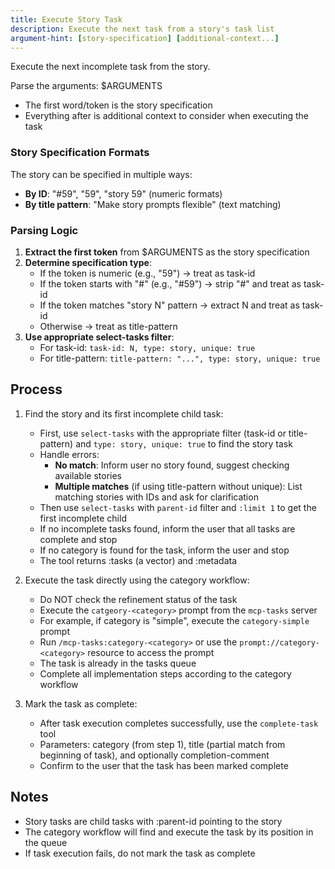 ```yaml
---
title: Execute Story Task
description: Execute the next task from a story's task list
argument-hint: [story-specification] [additional-context...]
---
```


Execute the next incomplete task from the story.

Parse the arguments: $ARGUMENTS
- The first word/token is the story specification
- Everything after is additional context to consider when executing the task

### Story Specification Formats

The story can be specified in multiple ways:
- **By ID**: "#59", "59", "story 59" (numeric formats)
- **By title pattern**: "Make story prompts flexible" (text matching)

### Parsing Logic

1. **Extract the first token** from $ARGUMENTS as the story specification
2. **Determine specification type**:
   - If the token is numeric (e.g., "59") → treat as task-id
   - If the token starts with "#" (e.g., "#59") → strip "#" and treat as task-id
   - If the token matches "story N" pattern → extract N and treat as task-id
   - Otherwise → treat as title-pattern
3. **Use appropriate select-tasks filter**:
   - For task-id: `task-id: N, type: story, unique: true`
   - For title-pattern: `title-pattern: "...", type: story, unique: true`

## Process

1. Find the story and its first incomplete child task:
   - First, use `select-tasks` with the appropriate filter (task-id or title-pattern) and `type: story, unique: true` to find the story task
   - Handle errors:
     - **No match**: Inform user no story found, suggest checking available stories
     - **Multiple matches** (if using title-pattern without unique): List matching stories with IDs and ask for clarification
   - Then use `select-tasks` with `parent-id` filter and `:limit 1` to get the first incomplete child
   - If no incomplete tasks found, inform the user that all tasks are
     complete and stop
   - If no category is found for the task, inform the user and stop
   - The tool returns :tasks (a vector) and :metadata

2. Execute the task directly using the category workflow:
   - Do NOT check the refinement status of the task
   - Execute the `catgeory-<category>` prompt from the `mcp-tasks` server
   - For example, if category is "simple", execute the `category-simple` prompt
   - Run `/mcp-tasks:category-<category>` or use the
     `prompt://category-<category>` resource to access the prompt
   - The task is already in the tasks queue
   - Complete all implementation steps according to the category workflow

3. Mark the task as complete:
   - After task execution completes successfully, use the `complete-task`
     tool
   - Parameters: category (from step 1), title (partial match from
     beginning of task), and optionally completion-comment
   - Confirm to the user that the task has been marked complete

## Notes

- Story tasks are child tasks with :parent-id pointing to the story
- The category workflow will find and execute the task by its position
  in the queue
- If task execution fails, do not mark the task as complete

